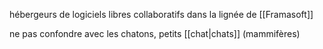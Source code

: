 hébergeurs de logiciels libres collaboratifs dans la lignée de [[Framasoft]]

ne pas confondre avec les chatons, petits [[chat|chats]] (mammifères)